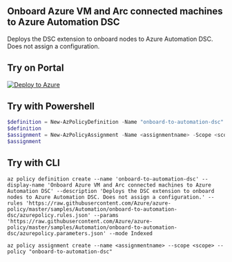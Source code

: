## Onboard Azure VM and Arc connected machines to Azure Automation DSC

Deploys the DSC extension to onboard nodes to Azure Automation DSC. Does not assign a configuration.

## Try on Portal

[![Deploy to Azure](http://azuredeploy.net/deploybutton.png)](https://portal.azure.com/#blade/Microsoft_Azure_Policy/CreatePolicyDefinitionBlade/uri/https%3A%2F%2Fraw.githubusercontent.com%2FAzure%2Fazure-policy%2Fmaster%2Fsamples%2FAutomation%2Fonboard-to-automation-dsc%2Fazurepolicy.json)

## Try with Powershell

````powershell
$definition = New-AzPolicyDefinition -Name "onboard-to-automation-dsc" -DisplayName "Onboard Azure VM and Arc connected machines to Azure Automation DSC" -description "Deploys the DSC extension to onboard nodes to Azure Automation DSC. Does not assign a configuration." -Policy 'https://raw.githubusercontent.com/Azure/azure-policy/master/samples/Automation/onboard-to-automation-dsc/azurepolicy.rules.json' -Parameter 'https://raw.githubusercontent.com/Azure/azure-policy/master/samples/Automation/onboard-to-automation-dsc/azurepolicy.parameters.json' -Mode Indexed
$definition
$assignment = New-AzPolicyAssignment -Name <assignmentname> -Scope <scope>  -PolicyDefinition $definition
$assignment 
````

## Try with CLI

````cli
az policy definition create --name 'onboard-to-automation-dsc' --display-name 'Onboard Azure VM and Arc connected machines to Azure Automation DSC' --description 'Deploys the DSC extension to onboard nodes to Azure Automation DSC. Does not assign a configuration.' --rules 'https://raw.githubusercontent.com/Azure/azure-policy/master/samples/Automation/onboard-to-automation-dsc/azurepolicy.rules.json' --params 'https://raw.githubusercontent.com/Azure/azure-policy/master/samples/Automation/onboard-to-automation-dsc/azurepolicy.parameters.json' --mode Indexed

az policy assignment create --name <assignmentname> --scope <scope> --policy "onboard-to-automation-dsc" 
````
